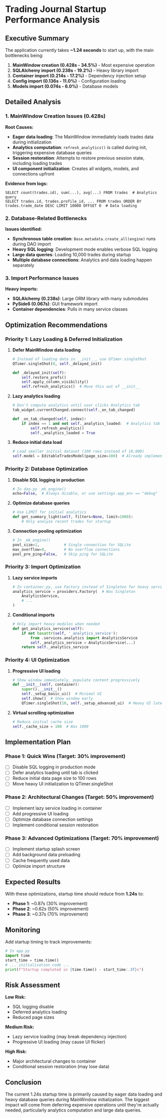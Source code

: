 # Trading Journal Startup Performance Analysis

## Executive Summary

The application currently takes **~1.24 seconds** to start up, with the main bottlenecks being:

1. **MainWindow creation (0.428s - 34.5%)** - Most expensive operation
2. **SQLAlchemy import (0.238s - 19.2%)** - Heavy library import
3. **Container import (0.214s - 17.2%)** - Dependency injection setup
4. **Config import (0.136s - 11.0%)** - Configuration loading
5. **Models import (0.074s - 6.0%)** - Database models

## Detailed Analysis

### 1. MainWindow Creation Issues (0.428s)

**Root Causes:**
- **Eager data loading**: The MainWindow immediately loads trades data during initialization
- **Analytics computation**: `refresh_analytics()` is called during init, triggering expensive database queries
- **Session restoration**: Attempts to restore previous session state, including loading trades
- **UI component initialization**: Creates all widgets, models, and connections upfront

**Evidence from logs:**
```
SELECT count(trades.id), sum(...), avg(...) FROM trades  # Analytics query
SELECT trades.id, trades.profile_id, ... FROM trades ORDER BY trades.trade_date DESC LIMIT 10000 OFFSET 0  # Data loading
```

### 2. Database-Related Bottlenecks

**Issues identified:**
- **Synchronous table creation**: `Base.metadata.create_all(engine)` runs during DAO import
- **Heavy SQL logging**: Development mode enables verbose SQL logging
- **Large data queries**: Loading 10,000 trades during startup
- **Multiple database connections**: Analytics and data loading happen separately

### 3. Import Performance Issues

**Heavy imports:**
- **SQLAlchemy (0.238s)**: Large ORM library with many submodules
- **PySide6 (0.067s)**: GUI framework import
- **Container dependencies**: Pulls in many service classes

## Optimization Recommendations

### Priority 1: Lazy Loading & Deferred Initialization

1. **Defer MainWindow data loading**
   ```python
   # Instead of loading data in __init__, use QTimer.singleShot
   QTimer.singleShot(0, self._delayed_init)
   
   def _delayed_init(self):
       self.restore_prefs()
       self.apply_column_visibility()
       self.refresh_analytics()  # Move this out of __init__
   ```

2. **Lazy analytics loading**
   ```python
   # Don't compute analytics until user clicks Analytics tab
   tab_widget.currentChanged.connect(self._on_tab_changed)
   
   def _on_tab_changed(self, index):
       if index == 1 and not self._analytics_loaded:  # Analytics tab
           self.refresh_analytics()
           self._analytics_loaded = True
   ```

3. **Reduce initial data load**
   ```python
   # Load smaller initial dataset (100 rows instead of 10,000)
   self.model = EditableTradesModel(page_size=100)  # Already implemented
   ```

### Priority 2: Database Optimization

1. **Disable SQL logging in production**
   ```python
   # In dao.py _mk_engine()
   echo=False,  # Always disable, or use settings.app_env == "debug"
   ```

2. **Optimize database queries**
   ```python
   # Use LIMIT for initial analytics
   def get_summary_light(self, filters=None, limit=1000):
       # Only analyze recent trades for startup
   ```

3. **Connection pooling optimization**
   ```python
   # In _mk_engine()
   pool_size=1,           # Single connection for SQLite
   max_overflow=0,        # No overflow connections
   pool_pre_ping=False,   # Skip ping for SQLite
   ```

### Priority 3: Import Optimization

1. **Lazy service imports**
   ```python
   # In container.py, use Factory instead of Singleton for heavy services
   analytics_service = providers.Factory(  # Was Singleton
       AnalyticsService,
       # ...
   )
   ```

2. **Conditional imports**
   ```python
   # Only import heavy modules when needed
   def get_analytics_service(self):
       if not hasattr(self, '_analytics_service'):
           from .services.analytics import AnalyticsService
           self._analytics_service = AnalyticsService(...)
       return self._analytics_service
   ```

### Priority 4: UI Optimization

1. **Progressive UI loading**
   ```python
   # Show window immediately, populate content progressively
   def __init__(self, container):
       super().__init__()
       self._setup_basic_ui()  # Minimal UI
       self.show()  # Show window early
       QTimer.singleShot(10, self._setup_advanced_ui)  # Heavy UI later
   ```

2. **Virtual scrolling optimization**
   ```python
   # Reduce initial cache size
   self._cache_size = 100  # Was 1000
   ```

## Implementation Plan

### Phase 1: Quick Wins (Target: 30% improvement)
- [ ] Disable SQL logging in production mode
- [ ] Defer analytics loading until tab is clicked
- [ ] Reduce initial data page size to 100 rows
- [ ] Move heavy UI initialization to QTimer.singleShot

### Phase 2: Architectural Changes (Target: 50% improvement)
- [ ] Implement lazy service loading in container
- [ ] Add progressive UI loading
- [ ] Optimize database connection settings
- [ ] Implement conditional session restoration

### Phase 3: Advanced Optimizations (Target: 70% improvement)
- [ ] Implement startup splash screen
- [ ] Add background data preloading
- [ ] Cache frequently used data
- [ ] Optimize import structure

## Expected Results

With these optimizations, startup time should reduce from **1.24s** to:
- **Phase 1**: ~0.87s (30% improvement)
- **Phase 2**: ~0.62s (50% improvement) 
- **Phase 3**: ~0.37s (70% improvement)

## Monitoring

Add startup timing to track improvements:
```python
# In app.py
import time
start_time = time.time()
# ... initialization code ...
print(f"Startup completed in {time.time() - start_time:.3f}s")
```

## Risk Assessment

**Low Risk:**
- SQL logging disable
- Deferred analytics loading
- Reduced page sizes

**Medium Risk:**
- Lazy service loading (may break dependency injection)
- Progressive UI loading (may cause UI flicker)

**High Risk:**
- Major architectural changes to container
- Conditional session restoration (may lose data)

## Conclusion

The current 1.24s startup time is primarily caused by eager data loading and heavy database queries during MainWindow initialization. The biggest impact will come from deferring expensive operations until they're actually needed, particularly analytics computation and large data queries.
